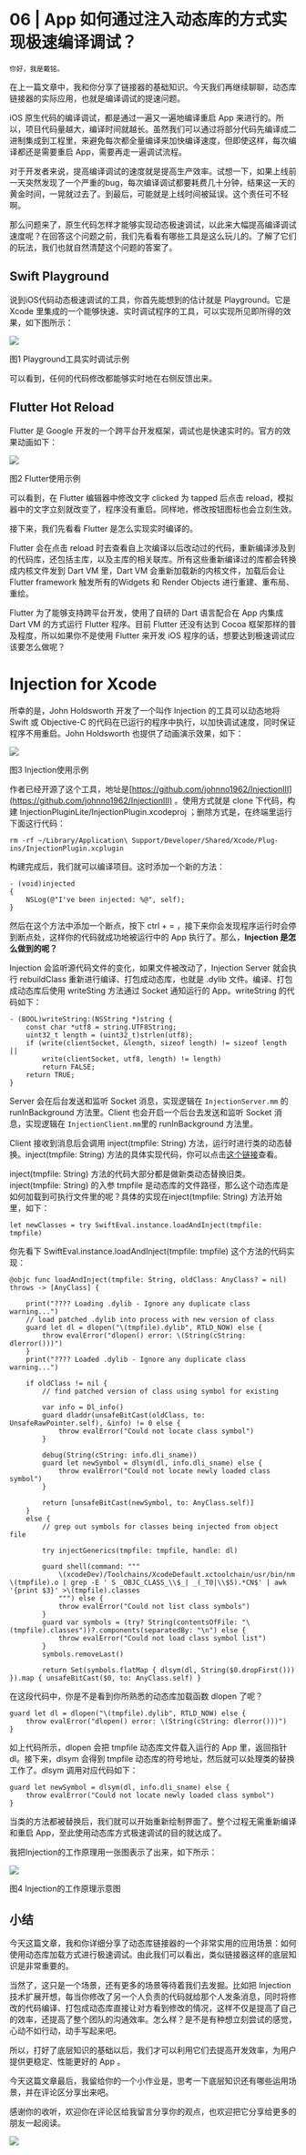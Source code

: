 # 06 | App 如何通过注入动态库的方式实现极速编译调试？

    你好，我是戴铭。

在上一篇文章中，我和你分享了链接器的基础知识。今天我们再继续聊聊，动态库链接器的实际应用，也就是编译调试的提速问题。

iOS 原生代码的编译调试，都是通过一遍又一遍地编译重启 App 来进行的。所以，项目代码量越大，编译时间就越长。虽然我们可以通过将部分代码先编译成二进制集成到工程里，来避免每次都全量编译来加快编译速度，但即使这样，每次编译都还是需要重启 App，需要再走一遍调试流程。

对于开发者来说，提高编译调试的速度就是提高生产效率。试想一下，如果上线前一天突然发现了一个严重的bug，每次编译调试都要耗费几十分钟，结果这一天的黄金时间，一晃就过去了。到最后，可能就是上线时间被延误。这个责任可不轻啊。

那么问题来了，原生代码怎样才能够实现动态极速调试，以此来大幅提高编译调试速度呢？在回答这个问题之前，我们先看看有哪些工具是这么玩儿的。了解了它们的玩法，我们也就自然清楚这个问题的答案了。

## Swift Playground

说到iOS代码动态极速调试的工具，你首先能想到的估计就是 Playground。它是 Xcode 里集成的一个能够快速、实时调试程序的工具，可以实现所见即所得的效果，如下图所示：

![](https://static001.geekbang.org/resource/image/46/01/46007bcd100b7b23edccd46b760e5b01.png)

图1 Playground工具实时调试示例

可以看到，任何的代码修改都能够实时地在右侧反馈出来。

## Flutter Hot Reload

Flutter 是 Google 开发的一个跨平台开发框架，调试也是快速实时的。官方的效果动画如下：

![](https://static001.geekbang.org/resource/image/6d/1d/6d8b83e4e063dbccf279adfe2b66dd1d.gif)

图2 Flutter使用示例

可以看到，在 Flutter 编辑器中修改文字 clicked 为 tapped 后点击 reload，模拟器中的文字立刻就改变了，程序没有重启。同样地，修改按钮图标也会立刻生效。

接下来，我们先看看 Flutter 是怎么实现实时编译的。

Flutter 会在点击 reload 时去查看自上次编译以后改动过的代码，重新编译涉及到的代码库，还包括主库，以及主库的相关联库。所有这些重新编译过的库都会转换成内核文件发到 Dart VM 里，Dart VM 会重新加载新的内核文件，加载后会让 Flutter framework 触发所有的Widgets 和 Render Objects 进行重建、重布局、重绘。

Flutter 为了能够支持跨平台开发，使用了自研的 Dart 语言配合在 App 内集成 Dart VM 的方式运行 Flutter 程序。目前 Flutter 还没有达到 Cocoa 框架那样的普及程度，所以如果你不是使用 Flutter 来开发 iOS 程序的话，想要达到极速调试应该要怎么做呢？

# Injection for Xcode

所幸的是，John Holdsworth 开发了一个叫作 Injection 的工具可以动态地将 Swift 或 Objective-C 的代码在已运行的程序中执行，以加快调试速度，同时保证程序不用重启。John Holdsworth 也提供了动画演示效果，如下：

![](https://static001.geekbang.org/resource/image/a2/13/a239763b1a5c7226e5ee8d7481285a13.gif)

图3 Injection使用示例

作者已经开源了这个工具，地址是[https://github.com/johnno1962/InjectionIII](https://github.com/johnno1962/InjectionIII) 。使用方式就是 clone 下代码，构建 InjectionPluginLite/InjectionPlugin.xcodeproj ；删除方式是，在终端里运行下面这行代码：

```
rm -rf ~/Library/Application\ Support/Developer/Shared/Xcode/Plug-ins/InjectionPlugin.xcplugin

```

构建完成后，我们就可以编译项目。这时添加一个新的方法：

```
- (void)injected
{
    NSLog(@"I've been injected: %@", self);
}

```

然后在这个方法中添加一个断点，按下 ctrl + = ，接下来你会发现程序运行时会停到断点处，这样你的代码就成功地被运行中的 App 执行了。那么，**Injection 是怎么做到的呢？**

Injection 会监听源代码文件的变化，如果文件被改动了，Injection Server 就会执行 rebuildClass 重新进行编译、打包成动态库，也就是 .dylib 文件。编译、打包成动态库后使用 writeSting 方法通过 Socket 通知运行的 App。writeString 的代码如下：

```
- (BOOL)writeString:(NSString *)string {
    const char *utf8 = string.UTF8String;
    uint32_t length = (uint32_t)strlen(utf8);
    if (write(clientSocket, &length, sizeof length) != sizeof length ||
        write(clientSocket, utf8, length) != length)
        return FALSE;
    return TRUE;
}

```

Server 会在后台发送和监听 Socket 消息，实现逻辑在 `InjectionServer.mm` 的 runInBackground 方法里。Client 也会开启一个后台去发送和监听 Socket 消息，实现逻辑在 `InjectionClient.mm`里的 runInBackground 方法里。

Client 接收到消息后会调用 inject(tmpfile: String) 方法，运行时进行类的动态替换。inject(tmpfile: String) 方法的具体实现代码，你可以点击[这个链接](https://github.com/johnno1962/InjectionIII/blob/master/InjectionBundle/SwiftInjection.swift)查看。

inject(tmpfile: String) 方法的代码大部分都是做新类动态替换旧类。inject(tmpfile: String) 的入参 tmpfile 是动态库的文件路径，那么这个动态库是如何加载到可执行文件里的呢？具体的实现在inject(tmpfile: String) 方法开始里，如下：

```
let newClasses = try SwiftEval.instance.loadAndInject(tmpfile: tmpfile)

```

你先看下 SwiftEval.instance.loadAndInject(tmpfile: tmpfile) 这个方法的代码实现：

```
@objc func loadAndInject(tmpfile: String, oldClass: AnyClass? = nil) throws -> [AnyClass] {

    print("???? Loading .dylib - Ignore any duplicate class warning...")
    // load patched .dylib into process with new version of class
    guard let dl = dlopen("\(tmpfile).dylib", RTLD_NOW) else {
        throw evalError("dlopen() error: \(String(cString: dlerror()))")
    }
    print("???? Loaded .dylib - Ignore any duplicate class warning...")

    if oldClass != nil {
        // find patched version of class using symbol for existing

        var info = Dl_info()
        guard dladdr(unsafeBitCast(oldClass, to: UnsafeRawPointer.self), &info) != 0 else {
            throw evalError("Could not locate class symbol")
        }

        debug(String(cString: info.dli_sname))
        guard let newSymbol = dlsym(dl, info.dli_sname) else {
            throw evalError("Could not locate newly loaded class symbol")
        }

        return [unsafeBitCast(newSymbol, to: AnyClass.self)]
    }
    else {
        // grep out symbols for classes being injected from object file

        try injectGenerics(tmpfile: tmpfile, handle: dl)

        guard shell(command: """
            \(xcodeDev)/Toolchains/XcodeDefault.xctoolchain/usr/bin/nm \(tmpfile).o | grep -E ' S _OBJC_CLASS_\\$_| _(_T0|\\$S).*CN$' | awk '{print $3}' >\(tmpfile).classes
            """) else {
            throw evalError("Could not list class symbols")
        }
        guard var symbols = (try? String(contentsOfFile: "\(tmpfile).classes"))?.components(separatedBy: "\n") else {
            throw evalError("Could not load class symbol list")
        }
        symbols.removeLast()

        return Set(symbols.flatMap { dlsym(dl, String($0.dropFirst())) }).map { unsafeBitCast($0, to: AnyClass.self) }

```

在这段代码中，你是不是看到你所熟悉的动态库加载函数 dlopen 了呢？

```
guard let dl = dlopen("\(tmpfile).dylib", RTLD_NOW) else {
    throw evalError("dlopen() error: \(String(cString: dlerror()))")
}

```

如上代码所示，dlopen 会把 tmpfile 动态库文件载入运行的 App 里，返回指针 dl。接下来，dlsym 会得到 tmpfile 动态库的符号地址，然后就可以处理类的替换工作了。dlsym 调用对应代码如下：

```
guard let newSymbol = dlsym(dl, info.dli_sname) else {
    throw evalError("Could not locate newly loaded class symbol")
}

```

当类的方法都被替换后，我们就可以开始重新绘制界面了。整个过程无需重新编译和重启 App，至此使用动态库方式极速调试的目的就达成了。

我把Injection的工作原理用一张图表示了出来，如下所示：

![](https://static001.geekbang.org/resource/image/4f/c9/4f49ea2047d2dd2d5c4646b0ba55b8c9.png)

图4 Injection的工作原理示意图

## 小结

今天这篇文章，我和你详细分享了动态库链接器的一个非常实用的应用场景：如何使用动态库加载方式进行极速调试。由此我们可以看出，类似链接器这样的底层知识是非常重要的。

当然了，这只是一个场景，还有更多的场景等待着我们去发掘。比如把 Injection 技术扩展开想，每当你修改了另一个人负责的代码就给那个人发条消息，同时将修改的代码编译、打包成动态库直接让对方看到修改的情况，这样不仅是提高了自己的效率，还提高了整个团队的沟通效率。怎么样？是不是有种想立刻尝试的感觉，心动不如行动，动手写起来吧。

所以，打好了底层知识的基础以后，我们才可以利用它们去提高开发效率，为用户提供更稳定、性能更好的 App 。

今天这篇文章最后，我留给你的一个小作业是，思考一下底层知识还有哪些运用场景，并在评论区分享出来吧。

感谢你的收听，欢迎你在评论区给我留言分享你的观点，也欢迎把它分享给更多的朋友一起阅读。

![](https://static001.geekbang.org/resource/image/6c/89/6c844d233e74aec08417be65e4ef1d89.jpg)
    